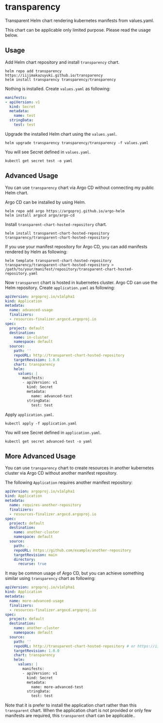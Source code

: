 # transparency

Transparent Helm chart rendering kubernetes manifests from values.yaml.

This chart can be applicable only limited purpose.
Please read the usage below.

## Usage

Add Helm chart repository and install `transparency` chart.

```
helm repo add transparency https://iijimakazuyuki.github.io/transparency
helm install transparency transparency/transparency
```

Nothing is installed.
Create `values.yaml` as following:

```yaml
manifests:
- apiVersion: v1
  kind: Secret
  metadata:
    name: test
  stringData:
    test: test
```

Upgrade the installed Helm chart using the `values.yaml`.

```
helm upgrade transparency transparency/transparency -f values.yaml
```

You will see Secret defined in `values.yaml`.

```
kubectl get secret test -o yaml
```

## Advanced Usage

You can use `transparency` chart via Argo CD without connecting my public Helm chart.

Argo CD can be installed by using Helm.

```
helm repo add argo https://argoproj.github.io/argo-helm
helm install argocd argo/argo-cd
```

Install `transparent-chart-hosted-repository` chart.

```
helm install transparent-chart-hosted-repository transparency/transparent-chart-hosted-repository
```

If you use your manifest repository for Argo CD, you can add manifests rendered by Helm as following:

```
helm template transparent-chart-hosted-repository transparency/transparent-chart-hosted-repository > /path/to/your/manifest/repository/transparent-chart-hosted-repository.yaml
```

Now `transparent` chart is hosted in kubernetes cluster.
Argo CD can use the Helm repository.
Create `application.yaml` as following:

```yaml
apiVersion: argoproj.io/v1alpha1
kind: Application
metadata:
  name: advanced-usage
  finalizers:
  - resources-finalizer.argocd.argoproj.io
spec:
  project: default
  destination:
    name: in-cluster
    namespace: default
  source:
    path: ''
    repoURL: http://transparent-chart-hosted-repository
    targetRevision: 1.0.0
    chart: transparency
    helm:
      values: |
        manifests:
        - apiVersion: v1
          kind: Secret
          metadata:
            name: advanced-test
          stringData:
            test: test
```

Apply `application.yaml`.

```
kubectl apply -f application.yaml
```

You will see Secret defined in `application.yaml`.

```
kubectl get secret advanced-test -o yaml
```

## More Advanced Usage

You can use `transparency` chart to create resources in another kubernetes cluster via Argo CD without another manifest repository.

The following `Application` requires another manifest repository:

```yaml
apiVersion: argoproj.io/v1alpha1
kind: Application
metadata:
  name: requires-another-repository
  finalizers:
  - resources-finalizer.argocd.argoproj.io
spec:
  project: default
  destination:
    name: another-cluster
    namespace: default
  source:
    path: .
    repoURL: https://github.com/example/another-repository
    targetRevision: main
    directory:
      recurse: true
```

It may be common usage of Argo CD, but you can achieve something similar using `transparency` chart as following:

```yaml
apiVersion: argoproj.io/v1alpha1
kind: Application
metadata:
  name: more-advanced-usage
  finalizers:
  - resources-finalizer.argocd.argoproj.io
spec:
  project: default
  destination:
    name: another-cluster
    namespace: default
  source:
    path: ''
    repoURL: http://transparent-chart-hosted-repository # or https://iijimakazuyuki.github.io/transparency
    targetRevision: 1.0.0
    chart: transparency
    helm:
      values: |
        manifests:
        - apiVersion: v1
          kind: Secret
          metadata:
            name: more-advanced-test
          stringData:
            test: test
```

Note that it is prefer to install the application chart rather than this `transparent` chart.
When the application chart is not provided or only few manifests are required, this `transparent` chart can be applicable..

